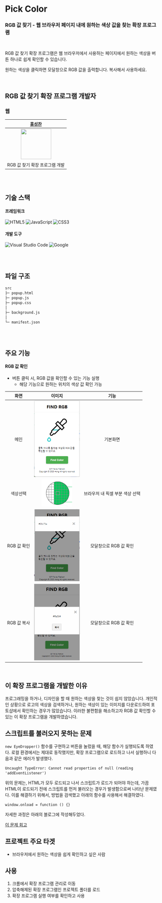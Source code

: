 # Pick Color

### **RGB 값 찾기** - 웹 브라우저 페이지 내에 원하는 색상 값을 찾는 확장 프로그램

<br/>

RGB 값 찾기 확장 프로그램은 웹 브라우저에서 사용하는 페이지에서 원하는 색상을 버튼 하나로 쉽게 확인할 수 있습니다.   

원하는 색상을 클릭하면 모달창으로 RGB 값을 출력합니다. 복사해서 사용하세요.   

<br/>

## RGB 값 찾기 확장 프로그램 개발자

### 웹
| [홍성찬](https://github.com/Hschan2) |
| :---: |
| <img src="https://avatars.githubusercontent.com/u/39434913?v=4" width="100" height="100"> |
| RGB 값 찾기 확장 프로그램 개발 |

<br/>
<br/>

## 기술 스택

#### 프레임워크
![HTML5](https://img.shields.io/badge/html5-%23E34F26.svg?style=for-the-badge&logo=html5&logoColor=white)
![JavaScript](https://img.shields.io/badge/javascript-%23323330.svg?style=for-the-badge&logo=javascript&logoColor=%23F7DF1E)
![CSS3](https://img.shields.io/badge/css3-%231572B6.svg?style=for-the-badge&logo=css3&logoColor=white)

#### 개발 도구
![Visual Studio Code](https://img.shields.io/badge/Visual%20Studio%20Code-0078d7.svg?style=for-the-badge&logo=visual-studio-code&logoColor=white)
![Google](https://img.shields.io/badge/google-4285F4?style=for-the-badge&logo=google&logoColor=white)

<br/>
<br/>

## 파일 구조
```
src
├─ popup.html
├─ popup.js
├─ popup.css
│
├─ background.js
│
└─ manifest.json
```

<br/>
<br/>

## 주요 기능

#### RGB 값 확인
* 버튼 클릭 시, RGB 값을 확인할 수 있는 기능 실행
    * 해당 기능으로 원하는 위치의 색상 값 확인 가능   

| 화면 | 이미지 | 기능 |
| :---: | :---: | :---: |
| 메인 | <img src="https://github.com/Hschan2/EverythingAboutJava/blob/master/Just-Make-Something/pickColor/main.PNG?raw=true" width="150"> | 기본화면 |
| 색상선택 | <img src="https://github.com/Hschan2/EverythingAboutJava/blob/master/Just-Make-Something/pickColor/pick.PNG?raw=true" width="100"> | 브라우저 내 픽셀 부분 색상 선택 |
| RGB 값 확인 | <img src="https://github.com/Hschan2/EverythingAboutJava/blob/master/Just-Make-Something/pickColor/check.PNG?raw=true" width="150"> | 모달창으로 RGB 값 확인 |
| RGB 값 복사 | <img src="https://github.com/Hschan2/EverythingAboutJava/blob/master/Just-Make-Something/pickColor/copy.PNG?raw=true" width="150"> | 모달창으로 RGB 값 확인 |

<br />

## 이 확장 프로그램을 개발한 이유
프로그래밍을 하거나, 디자인을 할 때 원하는 색상을 찾는 것이 쉽지 않았습니다. 개인적인 상황으로 로고의 색상을 검색하거나, 원하는 색상이 있는 이미지를 다운로드하여 포토샵에서 확인하는 경우가 많았습니다. 이러한 불편함을 해소하고자 RGB 값 확인할 수 있는 이 확장 프로그램을 개발하였습니다.   

## 스크립트를 불러오지 못하는 문제
```new EyeDropper()``` 함수를 구현하고 버튼을 눌렀을 때, 해당 함수가 실행되도록 하였다. 로컬 환경에서는 제대로 동작했지만, 확장 프로그램으로 로드하고 나서 실행하니 다음과 같은 에러가 발생했다.   

```
Uncaught TypeError: Cannot read properties of null (reading 'addEventListener')
```

위의 문제는, HTML가 모두 로드되고 나서 스크립트가 로드가 되어야 하는데, 가끔 HTML이 로드되기 전에 스크립트를 먼저 불러오는 경우가 발생함으로써 나타난 문제였다. 이를 해결하기 위해서, 방법을 검색했고 아래의 함수를 사용해서 해결하였다.   

```
window.onload = function () {}
```

자세한 과정은 아래의 블로그에 작성해두었다.   

[이 문제 회고](https://hseongchan2.tistory.com/103)

## 프로젝트 주요 타겟
* 브라우저에서 원하는 색상을 쉽게 확인하고 싶은 사람

## 사용
1. 크롬에서 확장 프로그램 관리로 이동   
2. 압축해제된 확장 프로그램인 프로젝트 폴더를 로드   
3. 확장 프로그램 실행 여부를 확인하고 사용   
